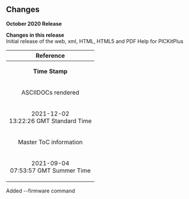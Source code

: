 <div class="section">

<div class="titlepage">

<div>

<div>

<span id="changes"></span>Changes
----------------------------------

</div>

</div>

</div>

<span class="strong">**October 2020 Release**</span>

  

<div class="variablelist">

<span class="term"><span class="strong">**Changes in this release**</span></span>  
Initial release of the web, xml, HTML, HTML5 and PDF Help for PICKitPlus

</div>

  
  
  
  
  
  
  
  
  
  
  
  
  
  
  
  
  
  

<div class="informaltable">

<table data-border="1" width="60%">
<thead>
<tr class="header">
<th style="text-align: center;"><span class="strong"><strong>Reference</strong></span></th>
</tr>
</thead>
<tbody>
<tr class="odd">
<td style="text-align: center;"><p><span class="strong"><strong>Time Stamp</strong></span></p></td>
</tr>
<tr class="even">
<td style="text-align: center;"><p>ASCIIDOCs rendered</p></td>
</tr>
<tr class="odd">
<td style="text-align: center;"><p>2021-12-02<br />
13:22:26 GMT Standard Time</p></td>
</tr>
<tr class="even">
<td style="text-align: center;"><p>Master ToC information</p></td>
</tr>
<tr class="odd">
<td style="text-align: center;"><p>2021-09-04<br />
07:53:57 GMT Summer Time</p></td>
</tr>
</tbody>
</table>

</div>

Added --firmware command

</div>
